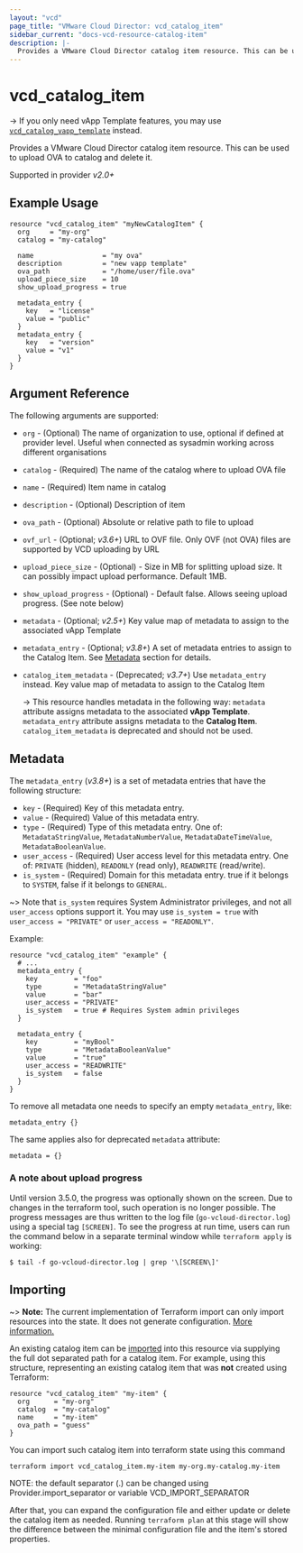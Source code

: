 ```yaml
---
layout: "vcd"
page_title: "VMware Cloud Director: vcd_catalog_item"
sidebar_current: "docs-vcd-resource-catalog-item"
description: |-
  Provides a VMware Cloud Director catalog item resource. This can be used to upload and delete OVA file inside a catalog.
---
```


# vcd\_catalog\_item

-> If you only need vApp Template features, you may use [`vcd_catalog_vapp_template`](/providers/vmware/vcd/latest/docs/resources/catalog_vapp_template) instead.

Provides a VMware Cloud Director catalog item resource. This can be used to upload OVA to catalog and delete it.

Supported in provider *v2.0+*

## Example Usage

```hcl
resource "vcd_catalog_item" "myNewCatalogItem" {
  org     = "my-org"
  catalog = "my-catalog"

  name                 = "my ova"
  description          = "new vapp template"
  ova_path             = "/home/user/file.ova"
  upload_piece_size    = 10
  show_upload_progress = true

  metadata_entry {
    key   = "license"
    value = "public"
  }
  metadata_entry {
    key   = "version"
    value = "v1"
  }
}
```

## Argument Reference

The following arguments are supported:

* `org` - (Optional) The name of organization to use, optional if defined at provider level. Useful when connected as sysadmin working across different organisations
* `catalog` - (Required) The name of the catalog where to upload OVA file
* `name` - (Required) Item name in catalog
* `description` - (Optional) Description of item
* `ova_path` - (Optional) Absolute or relative path to file to upload
* `ovf_url` - (Optional; *v3.6+*) URL to OVF file. Only OVF (not OVA) files are supported by VCD uploading by URL
* `upload_piece_size` - (Optional) - Size in MB for splitting upload size. It can possibly impact upload performance. Default 1MB.
* `show_upload_progress` - (Optional) - Default false. Allows seeing upload progress. (See note below)
* `metadata` - (Optional; *v2.5+*) Key value map of metadata to assign to the associated vApp Template
* `metadata_entry` - (Optional; *v3.8+*) A set of metadata entries to assign to the Catalog Item. See [Metadata](#metadata) section for details.
* `catalog_item_metadata` - (Deprecated; *v3.7+*) Use `metadata_entry` instead.  Key value map of metadata to assign to the Catalog Item

  -> This resource handles metadata in the following way: `metadata` attribute assigns metadata to the associated **vApp Template**.
  `metadata_entry` attribute assigns metadata to the **Catalog Item**. `catalog_item_metadata` is deprecated and should not be used.

<a id="metadata"></a>
## Metadata

The `metadata_entry` (*v3.8+*) is a set of metadata entries that have the following structure:

* `key` - (Required) Key of this metadata entry.
* `value` - (Required) Value of this metadata entry.
* `type` - (Required) Type of this metadata entry. One of: `MetadataStringValue`, `MetadataNumberValue`, `MetadataDateTimeValue`, `MetadataBooleanValue`.
* `user_access` - (Required) User access level for this metadata entry. One of: `PRIVATE` (hidden), `READONLY` (read only), `READWRITE` (read/write).
* `is_system` - (Required) Domain for this metadata entry. true if it belongs to `SYSTEM`, false if it belongs to `GENERAL`.

~> Note that `is_system` requires System Administrator privileges, and not all `user_access` options support it.
   You may use `is_system = true` with `user_access = "PRIVATE"` or `user_access = "READONLY"`.

Example:

```hcl
resource "vcd_catalog_item" "example" {
  # ...
  metadata_entry {
    key         = "foo"
    type        = "MetadataStringValue"
    value       = "bar"
    user_access = "PRIVATE"
    is_system   = true # Requires System admin privileges
  }

  metadata_entry {
    key         = "myBool"
    type        = "MetadataBooleanValue"
    value       = "true"
    user_access = "READWRITE"
    is_system   = false
  }
}
```

To remove all metadata one needs to specify an empty `metadata_entry`, like:

```
metadata_entry {}
```

The same applies also for deprecated `metadata` attribute:

```
metadata = {}
```

### A note about upload progress

Until version 3.5.0, the progress was optionally shown on the screen. Due to changes in the terraform tool, such operation
is no longer possible. The progress messages are thus written to the log file (`go-vcloud-director.log`) using a special
tag `[SCREEN]`. To see the progress at run time, users can run the command below in a separate terminal window while 
`terraform apply` is working:

```
$ tail -f go-vcloud-director.log | grep '\[SCREEN\]'
```

## Importing

~> **Note:** The current implementation of Terraform import can only import resources into the state. It does not generate
configuration. [More information.][docs-import]

An existing catalog item can be [imported][docs-import] into this resource via supplying the full dot separated path for a
catalog item. For example, using this structure, representing an existing catalog item that was **not** created using Terraform:

```hcl
resource "vcd_catalog_item" "my-item" {
  org      = "my-org"
  catalog  = "my-catalog"
  name     = "my-item"
  ova_path = "guess"
}
```

You can import such catalog item into terraform state using this command

```
terraform import vcd_catalog_item.my-item my-org.my-catalog.my-item
```

NOTE: the default separator (.) can be changed using Provider.import_separator or variable VCD_IMPORT_SEPARATOR

[docs-import]:https://www.terraform.io/docs/import/

After that, you can expand the configuration file and either update or delete the catalog item as needed. Running `terraform plan`
at this stage will show the difference between the minimal configuration file and the item's stored properties.
